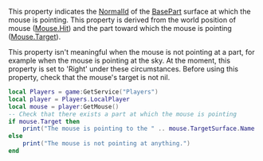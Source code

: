 This property indicates the [NormalId](https://developer.roblox.com/en-us/api-reference/enum/NormalId) of the [BasePart](https://developer.roblox.com/en-us/api-reference/class/BasePart) surface at which the mouse is pointing. This property is derived from the world position of mouse ([Mouse.Hit](https://developer.roblox.com/en-us/api-reference/property/Mouse/Hit)) and the part toward which the mouse is pointing ([Mouse.Target](https://developer.roblox.com/en-us/api-reference/property/Mouse/Target)).

This property isn't meaningful when the mouse is not pointing at a part, for example when the mouse is pointing at the sky. At the moment, this property is set to 'Right' under these circumstances. Before using this property, check that the mouse's target is not nil.

```Lua
local Players = game:GetService("Players")
local player = Players.LocalPlayer
local mouse = player:GetMouse()
-- Check that there exists a part at which the mouse is pointing
if mouse.Target then
    print("The mouse is pointing to the " .. mouse.TargetSurface.Name .. " side of " .. mouse.Target.Name)
else
    print("The mouse is not pointing at anything.")
end
```